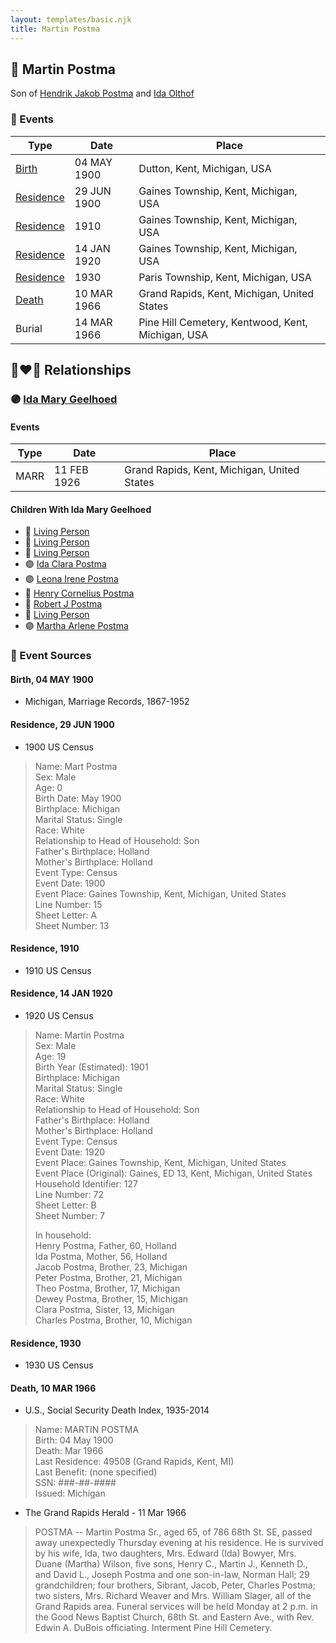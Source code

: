 ```yaml
---
layout: templates/basic.njk
title: Martin Postma
---
```

## 🔵 Martin Postma

Son of [Hendrik Jakob Postma](/people/3/31727152) and [Ida Olthof](/people/6/60020862)

### 📆 Events

Type | Date | Place
------ | ------ | ------
[Birth](#event-0) | 04 MAY 1900 | Dutton, Kent, Michigan, USA
[Residence](#event-1) | 29 JUN 1900 | Gaines Township, Kent, Michigan, USA
[Residence](#event-2) | 1910 | Gaines Township, Kent, Michigan, USA
[Residence](#event-3) | 14 JAN 1920 | Gaines Township, Kent, Michigan, USA
[Residence](#event-4) | 1930 | Paris Township, Kent, Michigan, USA
[Death](#event-5) | 10 MAR 1966 | Grand Rapids, Kent, Michigan, United States
Burial | 14 MAR 1966 | Pine Hill Cemetery, Kentwood, Kent, Michigan, USA

## 👩‍❤️‍👨 Relationships

### 🟣 [Ida Mary Geelhoed](/people/1/11612484)

#### Events

Type | Date | Place
------ | ------ | ------
MARR | 11 FEB 1926 | Grand Rapids, Kent, Michigan, United States
#### Children With Ida Mary Geelhoed
* 🔵 [Living Person](/people/9/99000592)
* 🔵 [Living Person](/people/4/42765268)
* 🔵 [Living Person](/people/9/94856714)
* 🟣 [Ida Clara Postma](/people/5/59695695)
* 🟣 [Leona Irene Postma](/people/9/94687680)
* 🔵 [Henry Cornelius Postma](/people/2/26394076)
* 🔵 [Robert J Postma](/people/9/97112614)
* 🔵 [Living Person](/people/5/50440830)
* 🟣 [Martha Arlene Postma](/people/3/39368292)
### 📰 Event Sources

#### <a id="event-0"></a> Birth, 04 MAY 1900
* Michigan, Marriage Records, 1867-1952

#### <a id="event-1"></a> Residence, 29 JUN 1900
* 1900 US Census
>   
  > Name: Mart Postma  
  > Sex: Male  
  > Age: 0  
  > Birth Date: May 1900  
  > Birthplace: Michigan  
  > Marital Status: Single  
  > Race: White  
  > Relationship to Head of Household: Son  
  > Father's Birthplace: Holland  
  > Mother's Birthplace: Holland  
  > Event Type: Census  
  > Event Date: 1900  
  > Event Place: Gaines Township, Kent, Michigan, United States  
  > Line Number: 15  
  > Sheet Letter: A  
  > Sheet Number: 13

#### <a id="event-2"></a> Residence, 1910
* 1910 US Census

#### <a id="event-3"></a> Residence, 14 JAN 1920
* 1920 US Census
>   
  > Name: Martin Postma  
  > Sex: Male  
  > Age: 19  
  > Birth Year (Estimated): 1901  
  > Birthplace: Michigan  
  > Marital Status: Single  
  > Race: White  
  > Relationship to Head of Household: Son  
  > Father's Birthplace: Holland  
  > Mother's Birthplace: Holland  
  > Event Type: Census  
  > Event Date: 1920  
  > Event Place: Gaines Township, Kent, Michigan, United States  
  > Event Place (Original): Gaines, ED 13, Kent, Michigan, United States  
  > Household Identifier: 127  
  > Line Number: 72  
  > Sheet Letter: B  
  > Sheet Number: 7  
  >   
  > In household:  
  > Henry Postma, Father, 60, Holland  
  > Ida Postma, Mother, 56, Holland  
  > Jacob Postma, Brother, 23, Michigan  
  > Peter Postma, Brother, 21, Michigan  
  > Theo Postma, Brother, 17, Michigan  
  > Dewey Postma, Brother, 15, Michigan  
  > Clara Postma, Sister, 13, Michigan  
  > Charles Postma, Brother, 10, Michigan

#### <a id="event-4"></a> Residence, 1930
* 1930 US Census

#### <a id="event-5"></a> Death, 10 MAR 1966
* U.S., Social Security Death Index, 1935-2014
>   
  > Name: MARTIN POSTMA  
  > Birth: 04 May 1900  
  > Death: Mar 1966  
  > Last Residence: 49508 (Grand Rapids, Kent, MI)  
  > Last Benefit: (none specified)  
  > SSN: ###-##-####  
  > Issued: Michigan
* The Grand Rapids Herald  - 11 Mar 1966
>   
  > POSTMA -- Martin Postma Sr., aged 65, of 786 68th St. SE, passed away unexpectedly Thursday evening at his residence. He is survived by his wife, Ida, two daughters, Mrs. Edward (Ida) Bowyer, Mrs. Duane (Martha) Wilson, five sons, Henry C., Martin J., Kenneth D., and David L., Joseph Postma and one son-in-law, Norman Hall; 29 grandchildren; four brothers, Sibrant, Jacob, Peter, Charles Postma; two sisters, Mrs. Richard Weaver and Mrs. William Slager, all of the Grand Rapids area. Funeral services will be held Monday at 2 p.m. in the Good News Baptist Church, 68th St. and Eastern Ave., with Rev. Edwin A. DuBois officiating. Interment Pine Hill Cemetery.
